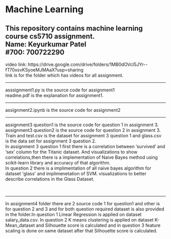 # Machine Learning
<h2>This repository contains machine learning course cs5710 assignment.<br/>
Name: Keyurkumar Patel<br/>
#700: 700722290<br/></h2>
<p>video link: https://drive.google.com/drive/folders/1MB0dOVcI5JYr--fT70xsvKSyoeMJMAaX?usp=sharing<br/>
link is for the folder which has videos for all assignment.<br/></p><hr>
<p>asssignment1.py is the source code for assignment1<br/>
readme.pdf is the explanation for assignment1.<br/> </p><hr>
<p>assignment2.ipynb is the source code for assignment2<br/></p><hr>
<p>assignment3 question1 is the source code for question 1 in assignment 3.</br>
assignment3 question2 is the source code for question 2 in assignment 3.</br>
Train and test.csv is the dataset for assignment 3 question 1 and glass.csv is the data set for assignment 3 question 2.</br>
In assignment 3 question 1 first there is a correlation between ‘survived’ and ‘sex’ column for the Titanic dataset. And visualizations to show correlations,then there is a implementation of  Naive Bayes method using scikit-learn library and accuracy of that algorithm.</br> In question 2 there is a implimentation of all naive bayes algorithm for dataset 'glass' and implimenetation of SVM. visualizations to better describe correlations in the Glass Dataset.</P></br><hr>
<p>In assignment4 folder there are 2 source code 1 for question1 and other is for question 2 and 3 and for both question required dataset is also provided in the folder.In question 1 Linear Regression is applied on dataset salary_data.csv. In question 2  K means clustering is applied on dataset K-Mean_dataset and Silhouette score is calculated and in question 3 feature scaling is done on same dataset after that Silhouette score is calculated.</p></br>
